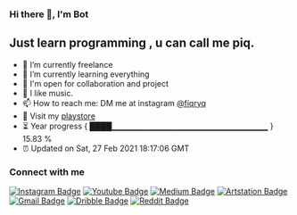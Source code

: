 ### Hi there 👋, I'm Bot

## Just learn programming , u can call me piq.
- 🔭 I’m currently freelance
- 🌱 I’m currently learning everything
- 🚧 I'm open for collaboration and project
- 🎹 I like music. 
- 📫 How to reach me: DM me at instagram [@fiqryq](https://instagram.com/fiqryq)
- 📱 Visit my [playstore](https://tinyurl.com/suncodeid)
- ⏳ Year progress { ████▁▁▁▁▁▁▁▁▁▁▁▁▁▁▁▁▁▁▁▁▁▁▁▁▁▁ } 15.83 %
- ⏰ Updated on Sat, 27 Feb 2021 18:17:06 GMT

### Connect with me
[![Instagram Badge](https://img.shields.io/badge/-@fiqryq-purple?style=flat-square&logo=Instagram&logoColor=white&link=https://instagram.com/fiqryq/)](https://instagram.com/fiqryq)
[![Youtube Badge](https://img.shields.io/badge/-fiqrychoerudin-darkred?style=flat-square&logo=Youtube&logoColor=white&link=https://www.youtube.com/channel/UCAFAEpUDZ4QUkG-yLnBSAMg)](https://www.youtube.com/channel/UCAFAEpUDZ4QUkG-yLnBSAMg)
[![Medium Badge](https://img.shields.io/badge/-fiqryq-black?style=flat-square&logo=Medium&logoColor=white&link=https://medium.com/@fiqryq)](https://medium.com/@fiqryq)
[![Artstation Badge](https://img.shields.io/badge/-fiqryq-blue?style=flat-square&logo=Artstation&logoColor=white&link=https://www.artstation.com/fiqryq)](https://www.artstation.com/fiqryq)
[![Gmail Badge](https://img.shields.io/badge/-work.fiqrychoerudin@gmail.com-red?style=flat-square&logo=Gmail&logoColor=white&link=mailto:work.fiqrychoerudin@gmail.com)](mailto:work.fiqrychoerudin@gmail.com)
[![Dribble Badge](https://img.shields.io/badge/-fiqrychoerudin-magenta?style=flat-square&logo=Dribbble&logoColor=white&link=https://dribbble.com/fiqrychoerudin)](https://dribbble.com/fiqrychoerudin)
[![Reddit Badge](https://img.shields.io/badge/-bleki99-orange?style=flat-square&logo=Reddit&logoColor=white&link=https://www.reddit.com/user/bleki99)](https://www.reddit.com/user/bleki99)

